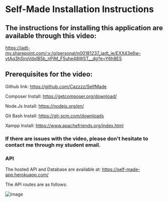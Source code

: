# Self-Made Installation Instructions



## The instructions for installing this application are available through this video: 



https://iadt-my.sharepoint.com/:v:/g/personal/n00181237_iadt_ie/EXX43e6w-vtAq3hSjroVdxIB5b_nPiM_F5uhe48WST__dg?e=Y6h8ES




## Prerequisites for the video:

Github link:  https://github.com/Cazzzz/SelfMade
 
Composer Install: https://getcomposer.org/download/
 
Node.Js Install: https://nodejs.org/en/
 
Git Bash Install: https://git-scm.com/downloads

Xampp Install: https://www.apachefriends.org/index.html




### If there are issues with the video, please don't hesitate to contact me through my student email.




### API

The hosted API and Database are available at: https://self-made-app.herokuapp.com/

The API routes are as follows: 

![image](https://user-images.githubusercontent.com/18499303/118297207-c02adb80-b4d5-11eb-8a35-80f22f105d16.png)
